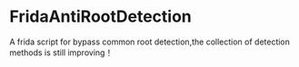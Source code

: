 # FridaAntiRootDetection
A frida script for bypass common root detection,the collection of detection methods is still improving！
